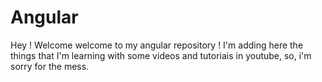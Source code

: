# Angular

  Hey ! Welcome welcome to my angular repository ! I'm adding here the things that I'm learning with some videos and tutoriais in youtube,
  so, i'm sorry for the mess. 
